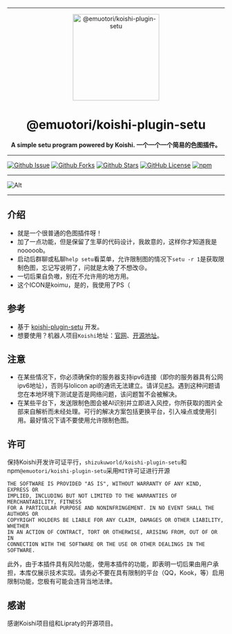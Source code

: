 <!-- 一个一个一个基于前人开发的色图插件。 -->

<!-- markdownlint-disable -->
<div align="center">
    <hr>
    <img src="https://raw.githubusercontent.com/ShizukuWorld/koishi-plugin-setu/master/assets/koimu.png" height="200" alt="@emuotori/koishi-plugin-setu">
    <h1>@emuotori/koishi-plugin-setu</h1>
    <b>A simple setu program powered by Koishi. 一个一个一个简易的色图插件。</b>
</div>
<!-- markdownlint-restore -->

---

[![Github Issue](https://img.shields.io/github/issues/ShizukuWorld/koishi-plugin-setu)](https://github.com/ShizukuWorld/koishi-plugin-setu/issues)
[![Github Forks](https://img.shields.io/github/forks/ShizukuWorld/koishi-plugin-setu)](https://github.com/ShizukuWorld/koishi-plugin-setu/fork)
[![Github Stars](https://img.shields.io/github/stars/ShizukuWorld/koishi-plugin-setu)](https://github.com/ShizukuWorld/koishi-plugin-setu)
[![GitHub License](https://img.shields.io/github/license/ShizukuWorld/koishi-plugin-setu)](https://github.com/ShizukuWorld/koishi-plugin-setu/blob/master/LICENSE)
[![npm](https://img.shields.io/npm/v/@emuotori/koishi-plugin-setu?style=flat-square)](https://www.npmjs.com/package/@emuotori/koishi-plugin-setu)

---

![Alt](https://repobeats.axiom.co/api/embed/5862d722880c186b852fa0c7a6c26891efe50b35.svg "Repobeats analytics image")

---

## 介绍

- 就是一个很普通的色图插件呀！
- 加了一点功能，但是保留了生草的代码设计，我故意的，这样你才知道我是nooooob。
- 启动后群聊或私聊```help setu```看菜单，允许限制图的情况下```setu -r 1```是获取限制色图，忘记写说明了，问就是太晚了不想改😢。
- 一切后果自负嗷，别在不允许用的地方用。
- 这个ICON是koimu，是的，我使用了PS（

## 参考

- 基于 [koishi-plugin-setu](https://github.com/Lipraty/koishi-plugin-setu) 开发。
- 想要使用？机器人项目`Koishi`地址：[官网](https://koishi.chat/)、[开源地址](https://github.com/koishijs/koishi)。

## 注意

- 在某些情况下，你必须确保你的服务器支持ipv6连接（即你的服务器具有公网ipv6地址），否则与lolicon api的通讯无法建立。请详见[#3](https://github.com/ShizukuWorld/koishi-plugin-setu/issues/3)。遇到这种问题请您在本地环境下测试是否是网络问题，该问题暂不会被解决。
- 在某些平台下，发送限制色图会被AI识别并立即进入风控，你所获取的图片全部来自解析而未经处理。可行的解决方案包括更换平台，引入噪点或使用引用。最好情况下请不要使用允许限制色图。

## 许可

保持Koishi开发许可证平行，`shizukuworld/koishi-plugin-setu`和npm`@emuotori/koishi-plugin-setu`采用`MIT`许可证进行开源

```text
THE SOFTWARE IS PROVIDED "AS IS", WITHOUT WARRANTY OF ANY KIND, EXPRESS OR
IMPLIED, INCLUDING BUT NOT LIMITED TO THE WARRANTIES OF MERCHANTABILITY, FITNESS
FOR A PARTICULAR PURPOSE AND NONINFRINGEMENT. IN NO EVENT SHALL THE AUTHORS OR
COPYRIGHT HOLDERS BE LIABLE FOR ANY CLAIM, DAMAGES OR OTHER LIABILITY, WHETHER
IN AN ACTION OF CONTRACT, TORT OR OTHERWISE, ARISING FROM, OUT OF OR IN
CONNECTION WITH THE SOFTWARE OR THE USE OR OTHER DEALINGS IN THE SOFTWARE.
```

此外，由于本插件具有风险功能，使用本插件的功能，即表明一切后果由用户承担，本库仅展示技术实现。请务必不要在具有限制的平台（QQ，Kook，等）启用限制功能，您极有可能会违背当地法律。

## 感谢

感谢Koishi项目组和Lipraty的开源项目。
